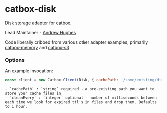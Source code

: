 catbox-disk
=============

Disk storage adapter for [catbox](https://github.com/hapijs/catbox).

Lead Maintainer - [Andrew Hughes](https://github.com/EyePulp)

Code liberally cribbed from various other adapter examples, primarily [catbox-memory](https://github.com/hapijs/catbox-memory) and [catbox-s3](https://github.com/fhemberger/catbox-s3)

### Options
An example invocation:
```javascript
const client = new Catbox.Client(Disk, { cachePath: '/some/existing/dir', cleanEvery: 100000 });
```
    - `cachePath` : `string` required - a pre-existing path you want to store your cache files in
    - `cleanEvery` : `integer` optional - number of milliseconds between each time we look for expired ttl's in files and drop them. Defaults to 1 hour.

